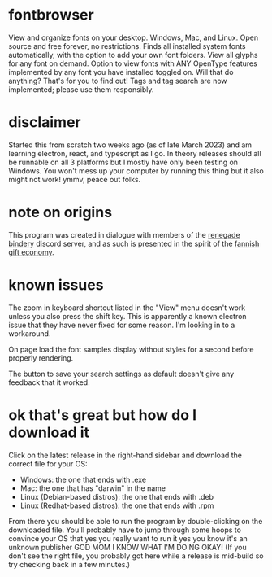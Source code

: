 # fontbrowser

View and organize fonts on your desktop. Windows, Mac, and Linux. Open source and free forever, no restrictions. Finds all installed system fonts automatically, with the option to add your own font folders. View all glyphs for any font on demand. Option to view fonts with ANY OpenType features implemented by any font you have installed toggled on. Will that do anything? That's for you to find out! Tags and tag search are now implemented; please use them responsibly.

# disclaimer

Started this from scratch two weeks ago (as of late March 2023) and am learning electron, react, and typescript as I go. In theory releases should all be runnable on all 3 platforms but I mostly have only been testing on Windows. You won't mess up your computer by running this thing but it also might not work! ymmv, peace out folks.

# note on origins

This program was created in dialogue with members of the [renegade bindery](https://renegadepublishing.carrd.co/) discord server, and as such is presented in the spirit of the [fannish gift economy](https://fanlore.org/wiki/Gift_Economy). 

# known issues

The zoom in keyboard shortcut listed in the "View" menu doesn't work unless you also press the shift key. This is apparently a known electron issue that they have never fixed for some reason. I'm looking in to a workaround.

On page load the font samples display without styles for a second before properly rendering.

The button to save your search settings as default doesn't give any feedback that it worked.

# ok that's great but how do I download it

Click on the latest release in the right-hand sidebar and download the correct file for your OS:

- Windows: the one that ends with .exe
- Mac: the one that has "darwin" in the name
- Linux (Debian-based distros): the one that ends with .deb
- Linux (Redhat-based distros): the one that ends with .rpm

From there you should be able to run the program by double-clicking on the downloaded file. You'll probably have to jump through some hoops to convince your OS that yes you really want to run it yes you know it's an unknown publisher GOD MOM I KNOW WHAT I'M DOING OKAY! (If you don't see the right file, you probably got here while a release is mid-build so try checking back in a few minutes.)
